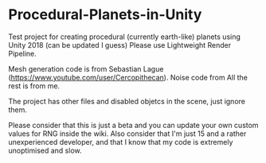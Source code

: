 # Procedural-Planets-in-Unity
Test project for creating procedural (currently earth-like) planets using Unity 2018 (can be updated I guess) 
Please use Lightweight Render Pipeline.

Mesh generation code is from Sebastian Lague (https://www.youtube.com/user/Cercopithecan).
Noise code from
All the rest is from me.

The project has other files and disabled objetcs in the scene, just ignore them.

Please consider that this is just a beta and you can update your own custom values for RNG inside the wiki.
Also consider that I'm just 15 and a rather unexperienced developer, and that I know that my code is 
extremely unoptimised and slow.
